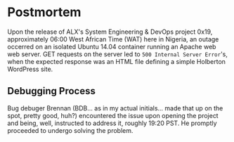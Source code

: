 # Postmortem

Upon the release of ALX's System Engineering & DevOps project 0x19, approximately 06:00 West African Time (WAT) here in
Nigeria, an outage occerred on an isolated Ubuntu 14.04 container running an Apache web web server. GET requests on the server led to `500 Internal Server Error`'s, when the expected response was an HTML file defining a simple Holberton WordPress site.

## Debugging Process

Bug debuger Brennan (BDB... as in my actual initials... made that up on the spot, pretty good, huh?) encountered the issue upon 
opening the project and being, well, instructed to address it, roughly 19:20 PST. He promptly proceeded to undergo solving the problem.
